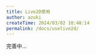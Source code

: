 ```yaml
---
title: Live2D使用
author: azuki
createTime: 2024/03/02 10:48:14
permalink: /docs/uselive2d/
---
```


完善中...